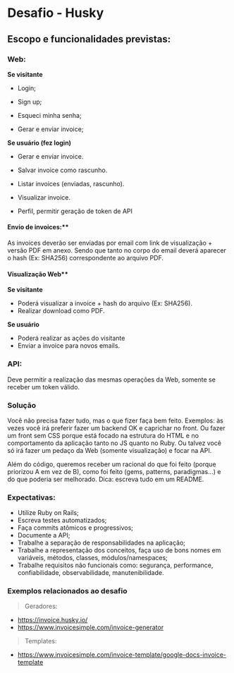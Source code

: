 # Desafio - Husky

## Escopo e funcionalidades previstas:

### Web:

  **Se visitante**
  - Login;

  - Sign up;

  - Esqueci minha senha;

  - Gerar e enviar invoice;

  **Se usuário (fez login)**

  - Gerar e enviar invoice.

  - Salvar invoice como rascunho.

  - Listar invoices (enviadas, rascunho).

  - Visualizar invoice.

  - Perfil, permitir geração de token de API

#### Envio de invoices:**
As invoices deverão ser enviadas por email com link de visualização + versão PDF em anexo. Sendo que tanto no corpo do email deverá aparecer o hash (Ex: SHA256) correspondente ao arquivo PDF.

#### Visualização Web**
  **Se visitante**

  - Poderá visualizar a invoice + hash do arquivo (Ex: SHA256). 
  - Realizar download como PDF.

  **Se usuário**
  - Poderá realizar as ações do visitante 
  - Enviar a invoice para novos emails.

### API:
Deve permitir a realização das mesmas operações da Web, somente se receber um token válido.

### Solução
Você não precisa fazer tudo, mas o que fizer faça bem feito. Exemplos: às vezes você irá preferir fazer um backend OK e caprichar no front. Ou fazer um front sem CSS porque está focado na estrutura do HTML e no comportamento da aplicação tanto no JS quanto no Ruby. Ou talvez você só irá fazer um pedaço da Web (somente visualização) e focar na API.

Além do código, queremos receber um racional do que foi feito (porque priorizou A em vez de B), como foi feito (gems, patterns, paradigmas...) e do que poderia ser melhorado. Dica: escreva tudo em um README.

### Expectativas:
- Utilize Ruby on Rails;
- Escreva testes automatizados;
- Faça commits atômicos e progressivos;
- Documente a API;
- Trabalhe a separação de responsabilidades na aplicação;
- Trabalhe a representação dos conceitos, faça uso de bons nomes em variáveis, métodos, classes, módulos/namespaces;
- Trabalhe requisitos não funcionais como: segurança, performance, confiabilidade, observabilidade, manutenibilidade.

### Exemplos relacionados ao desafio
> Geradores:
- https://invoice.husky.io/
- https://www.invoicesimple.com/invoice-generator

> Templates:
- https://www.invoicesimple.com/invoice-template/google-docs-invoice-template